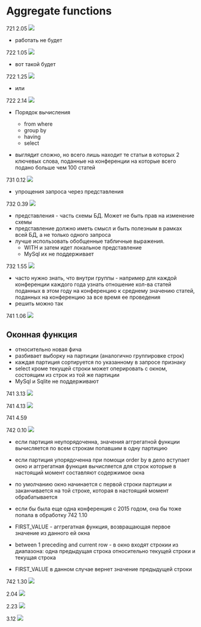 # Aggregate functions

721 2.05
![](pics/29.png)


* работать не будет

722 1.05 
![](pics/30.png)


* вот такой будет

722 1.25
![](pics/31.png)

* или

722 2.14
![](pics/32.png)

* Порядок вычисления
  * from where
  * group by
  * having
  * select

* выглядит сложно, но всего лишь находит те статьи в которых 2 ключевых слова, поданные на конференции на которые всего подано больше чем 100 статей
 
731 0.12
![](pics/33.png)

* упрощения запроса через представления

732 0.39
![](pics/38.png)


* представления - часть схемы БД. Может не быть прав на изменение схемы
* представление должно иметь смысл и быть полезным в рамках всей БД, а не только одного запроса
* лучше использовать обобщенные табличные выражения.
  * WITH и затем идет локальное представление
  * MySql их не поддерживает

732 1.55
![](pics/35.png)

* часто нужно знать, что внутри группы - например для каждой конференции каждого года узнать отношение кол-ва статей поданных в этом году на конференцию к среднему значению статей, поданных на конференцию за все время ее проведения
* решить можно так

741 1.06
![](pics/36.png)


## Оконная функция

* относительно новая фича
* разбивает выборку на партиции (аналогично группировке строк)
* каждая партиция сортируется по указанному в запросе признаку
* select кроме текущей строки может оперировать с окном, состоящим из строк из той же партиции
* MySql и Sqlite не поддерживают

741 3.13
![](pics/37.png)

741 4.13
![](pics/39.png)

741 4.59

742 0.10
![](pics/40.png)
* если партиция неупорядоченна, значения аггрегатной функции вычисляется по всем строкам попавшим в одну партицию 
* если партиция упорядоченна при помощи order by в дело вступает окно и аггрегатная функция вычисляется для строк которые в настоящий момент составляют содержимое окна 
* по умолчанию окно начинается с первой строки партиции и заканчивается на той строке, которая в настоящий момент обрабатывается
* если бы была еще одна конференция с 2015 годом, она бы тоже попала в обработку
742 1.10

* FIRST_VALUE - аггрегатная функция, возвращающая первое значение из данного ей окна
* between 1 preceding and current row - в окно входят строкии из диапазона: одна предыдущая строка относительно текущей строки и текущая строка
* FIRST_VALUE в данном случае вернет значение предыдущей строки

742 1.30
![](pics/41.png)

2.04
![](pics/42.png)

2.23
![](pics/43.png)

3.12
![](pics/44.png)




